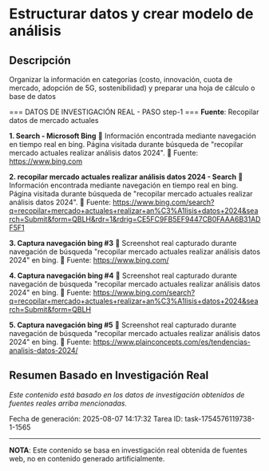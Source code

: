 # Estructurar datos y crear modelo de análisis

## Descripción
Organizar la información en categorías (costo, innovación, cuota de mercado, adopción de 5G, sostenibilidad) y preparar una hoja de cálculo o base de datos



=== DATOS DE INVESTIGACIÓN REAL - PASO step-1 ===
**Fuente**: Recopilar datos de mercado actuales


**1. Search - Microsoft Bing**
   📄 Información encontrada mediante navegación en tiempo real en bing. Página visitada durante búsqueda de "recopilar mercado actuales realizar análisis datos 2024".
   🔗 Fuente: https://www.bing.com


**2. recopilar mercado actuales realizar análisis datos 2024 - Search**
   📄 Información encontrada mediante navegación en tiempo real en bing. Página visitada durante búsqueda de "recopilar mercado actuales realizar análisis datos 2024".
   🔗 Fuente: https://www.bing.com/search?q=recopilar+mercado+actuales+realizar+an%C3%A1lisis+datos+2024&search=Submit&form=QBLH&rdr=1&rdrig=CE5FC9FB5EF9447CB0FAAA6B31ADF5F1


**3. Captura navegación bing #3**
   📄 Screenshot real capturado durante navegación de búsqueda "recopilar mercado actuales realizar análisis datos 2024" en bing.
   🔗 Fuente: https://www.bing.com/


**4. Captura navegación bing #4**
   📄 Screenshot real capturado durante navegación de búsqueda "recopilar mercado actuales realizar análisis datos 2024" en bing.
   🔗 Fuente: https://www.bing.com/search?q=recopilar+mercado+actuales+realizar+an%C3%A1lisis+datos+2024&search=Submit&form=QBLH


**5. Captura navegación bing #5**
   📄 Screenshot real capturado durante navegación de búsqueda "recopilar mercado actuales realizar análisis datos 2024" en bing.
   🔗 Fuente: https://www.plainconcepts.com/es/tendencias-analisis-datos-2024/



## Resumen Basado en Investigación Real
*Este contenido está basado en los datos de investigación obtenidos de fuentes reales arriba mencionadas.*

Fecha de generación: 2025-08-07 14:17:32
Tarea ID: task-1754576119738-1-1565

---
**NOTA**: Este contenido se basa en investigación real obtenida de fuentes web, no en contenido generado artificialmente.
